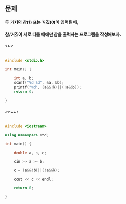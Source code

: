 
## 문제
#### 두 가지의 참(1) 또는 거짓(0)이 입력될 때,
#### 참/거짓이 서로 다를 때에만 참을 출력하는 프로그램을 작성해보자.

###### \<c\>
```c
#include <stdio.h>

int main() {

	int a, b;
	scanf("%d %d", &a, &b);
	printf("%d", (a&&!b)||(!a&&b));
	return 0;

}
```

###### \<c++\>
```c++
#include <iostream>

using namespace std;

int main() {

	double a, b, c;

	cin >> a >> b;

	c = (a&&!b)||(!a&&b);

	cout << c << endl;

	return 0;

}
```

